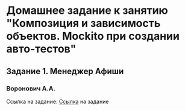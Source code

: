 # Домашнее задание к занятию "Композиция и зависимость объектов. Mockito при создании авто-тестов"
## Задание 1. Менеджер Афиши
### Воронович А.А.

Ссылка на задание: [Ссылка](https://github.com/netology-code/javaqa2-homeworks/blob/main/MOCKITO.md#%D0%B7%D0%B0%D0%B4%D0%B0%D0%BD%D0%B8%D0%B5-1-%D0%BC%D0%B5%D0%BD%D0%B5%D0%B4%D0%B6%D0%B5%D1%80-%D0%B0%D1%84%D0%B8%D1%88%D0%B8-%D0%BE%D0%B1%D1%8F%D0%B7%D0%B0%D1%82%D0%B5%D0%BB%D1%8C%D0%BD%D0%BE%D0%B5-%D0%BA-%D0%B2%D1%8B%D0%BF%D0%BE%D0%BB%D0%BD%D0%B5%D0%BD%D0%B8%D1%8E) на задание
